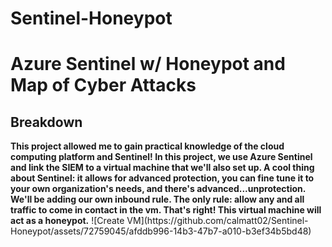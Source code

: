 # Sentinel-Honeypot
<h1> Azure Sentinel w/ Honeypot and Map of Cyber Attacks </h1>

<h2>Breakdown</h2>
<b>This project allowed me to gain practical knowledge of the cloud computing platform and Sentinel! In this project, 
we use Azure Sentinel and link the SIEM to a virtual machine that we'll also set up. A cool thing about Sentinel:
it allows for advanced protection, you can fine tune it to your own organization's needs, and there's advanced...unprotection.
We'll be adding our own inbound rule. The only rule: allow any and all traffic to come in contact in the vm. That's right! This
virtual machine will act as a honeypot.</b>
![Create VM](https://github.com/calmatt02/Sentinel-Honeypot/assets/72759045/afddb996-14b3-47b7-a010-b3ef34b5bd48)
